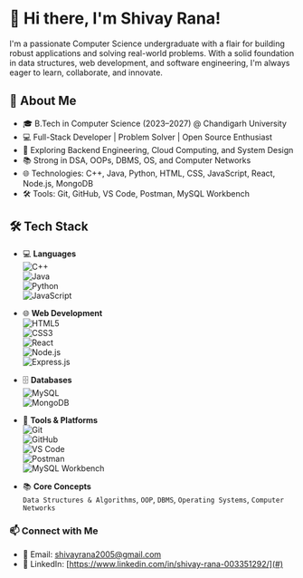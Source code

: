 
# 👋 Hi there, I'm Shivay Rana!

I'm a passionate Computer Science undergraduate with a flair for building robust applications and solving real-world problems. With a solid foundation in data structures, web development, and software engineering, I'm always eager to learn, collaborate, and innovate.

## 🚀 About Me
- 🎓 B.Tech in Computer Science (2023–2027) @ Chandigarh University
- 💻 Full-Stack Developer | Problem Solver | Open Source Enthusiast
- 🚀 Exploring Backend Engineering, Cloud Computing, and System Design
- 📚 Strong in DSA, OOPs, DBMS, OS, and Computer Networks
- 🌐 Technologies: C++, Java, Python, HTML, CSS, JavaScript, React, Node.js, MongoDB
- 🛠 Tools: Git, GitHub, VS Code, Postman, MySQL Workbench

## 🛠 Tech Stack

- 💻 **Languages**  
  ![C++](https://img.shields.io/badge/C++-00599C?style=for-the-badge&logo=cplusplus&logoColor=white)  
  ![Java](https://img.shields.io/badge/Java-ED8B00?style=for-the-badge&logo=openjdk&logoColor=white)  
  ![Python](https://img.shields.io/badge/Python-3670A0?style=for-the-badge&logo=python&logoColor=white)  
  ![JavaScript](https://img.shields.io/badge/JavaScript-F7DF1E?style=for-the-badge&logo=javascript&logoColor=black)

- 🌐 **Web Development**  
  ![HTML5](https://img.shields.io/badge/HTML5-E34F26?style=for-the-badge&logo=html5&logoColor=white)  
  ![CSS3](https://img.shields.io/badge/CSS3-1572B6?style=for-the-badge&logo=css3&logoColor=white)  
  ![React](https://img.shields.io/badge/React-20232A?style=for-the-badge&logo=react&logoColor=61DAFB)  
  ![Node.js](https://img.shields.io/badge/Node.js-339933?style=for-the-badge&logo=nodedotjs&logoColor=white)  
  ![Express.js](https://img.shields.io/badge/Express.js-000000?style=for-the-badge&logo=express&logoColor=white)

- 🗄️ **Databases**  
  ![MySQL](https://img.shields.io/badge/MySQL-4479A1?style=for-the-badge&logo=mysql&logoColor=white)  
  ![MongoDB](https://img.shields.io/badge/MongoDB-4EA94B?style=for-the-badge&logo=mongodb&logoColor=white)

- 🔧 **Tools & Platforms**  
  ![Git](https://img.shields.io/badge/Git-F05032?style=for-the-badge&logo=git&logoColor=white)  
  ![GitHub](https://img.shields.io/badge/GitHub-181717?style=for-the-badge&logo=github&logoColor=white)  
  ![VS Code](https://img.shields.io/badge/VS%20Code-007ACC?style=for-the-badge&logo=visual-studio-code&logoColor=white)  
  ![Postman](https://img.shields.io/badge/Postman-FF6C37?style=for-the-badge&logo=postman&logoColor=white)  
  ![MySQL Workbench](https://img.shields.io/badge/MySQL%20Workbench-4479A1?style=for-the-badge&logo=mysql&logoColor=white)

- 📚 **Core Concepts**  
  `Data Structures & Algorithms`, `OOP`, `DBMS`, `Operating Systems`, `Computer Networks`

### 📫 Connect with Me

- 📧 Email: shivayrana2005@gmail.com
- 💼 LinkedIn: [https://www.linkedin.com/in/shivay-rana-003351292/](#)

